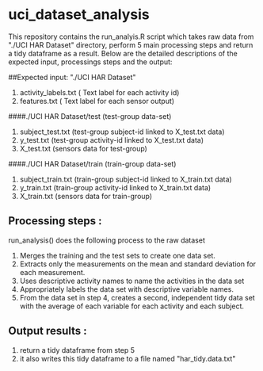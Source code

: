 # uci_dataset_analysis

This repository contains the run_analyis.R script which takes raw data 
from "./UCI HAR Dataset" directory, perform 5 main processing steps and return
a tidy dataframe as a result.  Below are the detailed descriptions of the expected
input, processings steps and the output:

##Expected input: "./UCI HAR Dataset"
1. activity_labels.txt ( Text label for each activity id)
2. features.txt ( Text label for each sensor output)

####./UCI HAR Dataset/test (test-group data-set)
1. subject_test.txt (test-group subject-id linked to X_test.txt data)
2. y_test.txt (test-group activity-id linked to X_test.txt data)
3. X_test.txt (sensors data for test-group)

####./UCI HAR Dataset/train (train-group data-set)
1. subject_train.txt (train-group subject-id linked to X_train.txt data)
2. y_train.txt (train-group activity-id linked to X_train.txt data)
3. X_train.txt (sensors data for train-group)

## Processing steps : 

run_analysis() does the following process to the raw dataset

1. Merges the training and the test sets to create one data set.
2. Extracts only the measurements on the mean and standard deviation for 
   each measurement. 
3. Uses descriptive activity names to name the activities in the data set
4. Appropriately labels the data set with descriptive variable names. 
5. From the data set in step 4, creates a second, independent tidy data 
   set with the average of each variable for each activity and each subject.

## Output results : 

1. return a tidy dataframe from step 5
2. it also writes this tidy dataframe to a file named "har_tidy.data.txt"
